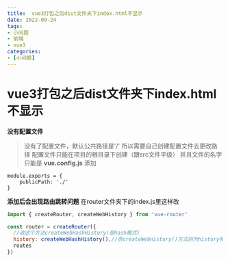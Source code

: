 ```yaml
---
title:  vue3打包之后dist文件夹下index.html不显示
date: 2022-09-24
tags:
- 小问题
- 前端
- vue3
categories:
- [小问题]
---
```

# vue3打包之后dist文件夹下index.html不显示
**没有配置文件**
>没有了配置文件，默认公共路径是'/'
>所以需要自己创建配置文件去更改路径
>配置文件只能在项目的根目录下创建（跟src文件平级）
>并且文件的名字只能是 **vue.config.js**
>添加
```vue
module.exports = {
    publicPath: './'
}
```

**添加后会出现路由跳转问题**
在router文件夹下的index.js里这样改
```js
import { createRouter, createWebHistory } from 'vue-router'

const router = createRouter({
  //改这个方法createWebHashHistory(是hash模式)
  history: createWebHashHistory(),//而createWebHistory()方法则为history模式
  routes
})
```
